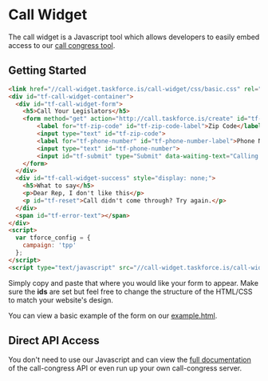 # Call Widget

The call widget is a Javascript tool which allows developers to easily embed access to our [call congress tool](https://github.com/tfrce/call-congress). 

## Getting Started

```html
<link href="//call-widget.taskforce.is/call-widget/css/basic.css" rel="stylesheet">
<div id="tf-call-widget-container">
  <div id="tf-call-widget-form">
    <h5>Call Your Legislators</h5>
    <form method="get" action="http://call.taskforce.is/create" id="tf-call-tool" role="form">
        <label for="tf-zip-code" id="tf-zip-code-label">Zip Code</label>
        <input type="text" id="tf-zip-code">
        <label for="tf-phone-number" id="tf-phone-number-label">Phone Number</label>
        <input type="text" id="tf-phone-number">
        <input id="tf-submit" type="Submit" data-waiting-text="Calling Now" value="Call Now">
    </form>
  </div>
  <div id="tf-call-widget-success" style="display: none;">
    <h5>What to say</h5>
    <p>Dear Rep, I don't like this</p>
    <p id="tf-reset">Call didn't come through? Try again.</p>
  </div>
  <span id="tf-error-text"></span>
</div>
<script>
  var tforce_config = {
    campaign: 'tpp'
  };
</script>
<script type="text/javascript" src="//call-widget.taskforce.is/call-widget/call-widget.min.js"></script>
```

Simply copy and paste that where you would like your form to appear. Make sure the **ids** are set but feel free to change the structure of the HTML/CSS to match your website's design.

You can view a basic example of the form on our [example.html](http://tfrce.github.io/call-widget/example/example.html).

## Direct API Access

You don't need to use our Javascript and can view the [full documentation](http://github.com/tfrce/call-congress) of the call-congress API or even run up your own call-congress server.